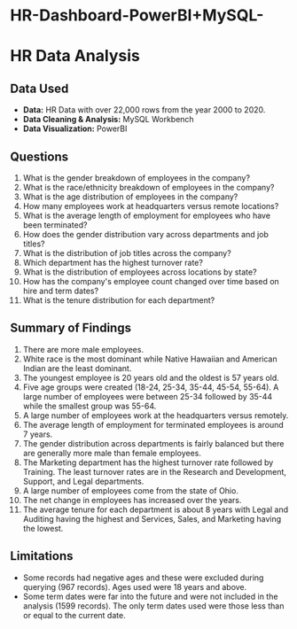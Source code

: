 # HR-Dashboard-PowerBI+MySQL-

# HR Data Analysis

## Data Used
- **Data:** HR Data with over 22,000 rows from the year 2000 to 2020.
- **Data Cleaning & Analysis:** MySQL Workbench
- **Data Visualization:** PowerBI

## Questions
1. What is the gender breakdown of employees in the company?
2. What is the race/ethnicity breakdown of employees in the company?
3. What is the age distribution of employees in the company?
4. How many employees work at headquarters versus remote locations?
5. What is the average length of employment for employees who have been terminated?
6. How does the gender distribution vary across departments and job titles?
7. What is the distribution of job titles across the company?
8. Which department has the highest turnover rate?
9. What is the distribution of employees across locations by state?
10. How has the company's employee count changed over time based on hire and term dates?
11. What is the tenure distribution for each department?

## Summary of Findings
1. There are more male employees.
2. White race is the most dominant while Native Hawaiian and American Indian are the least dominant.
3. The youngest employee is 20 years old and the oldest is 57 years old.
4. Five age groups were created (18-24, 25-34, 35-44, 45-54, 55-64). A large number of employees were between 25-34 followed by 35-44 while the smallest group was 55-64.
5. A large number of employees work at the headquarters versus remotely.
6. The average length of employment for terminated employees is around 7 years.
7. The gender distribution across departments is fairly balanced but there are generally more male than female employees.
8. The Marketing department has the highest turnover rate followed by Training. The least turnover rates are in the Research and Development, Support, and Legal departments.
9. A large number of employees come from the state of Ohio.
10. The net change in employees has increased over the years.
11. The average tenure for each department is about 8 years with Legal and Auditing having the highest and Services, Sales, and Marketing having the lowest.

## Limitations
- Some records had negative ages and these were excluded during querying (967 records). Ages used were 18 years and above.
- Some term dates were far into the future and were not included in the analysis (1599 records). The only term dates used were those less than or equal to the current date.
